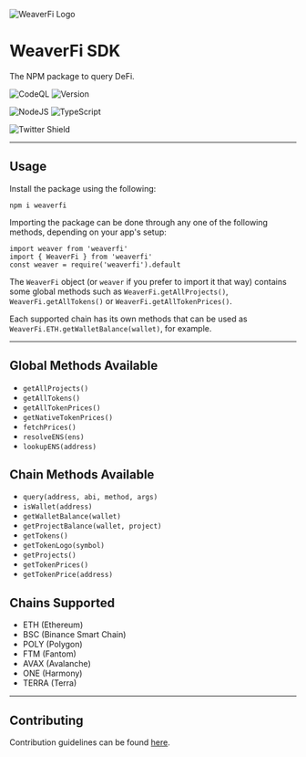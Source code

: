 ![WeaverFi Logo][logo]
# WeaverFi SDK

The NPM package to query DeFi.

![CodeQL](https://github.com/CookieTrack-io/weaverfi/actions/workflows/codeql-analysis.yml/badge.svg)
![Version](https://img.shields.io/github/package-json/v/CookieTrack-io/weaverfi)

![NodeJS](https://img.shields.io/badge/node.js-6DA55F?style=for-the-badge&logo=node.js&logoColor=white)
![TypeScript](https://img.shields.io/badge/typescript-%23007ACC.svg?style=for-the-badge&logo=typescript&logoColor=white)

![Twitter Shield](https://img.shields.io/twitter/follow/cookietrack_io?style=social)

---

## Usage

Install the package using the following:

```
npm i weaverfi
```

Importing the package can be done through any one of the following methods, depending on your app's setup:

```
import weaver from 'weaverfi'
import { WeaverFi } from 'weaverfi'
const weaver = require('weaverfi').default
```

The `WeaverFi` object (or `weaver` if you prefer to import it that way) contains some global methods such as `WeaverFi.getAllProjects()`, `WeaverFi.getAllTokens()` or `WeaverFi.getAllTokenPrices()`.

Each supported chain has its own methods that can be used as `WeaverFi.ETH.getWalletBalance(wallet)`, for example.

---

## Global Methods Available

- `getAllProjects()`
- `getAllTokens()`
- `getAllTokenPrices()`
- `getNativeTokenPrices()`
- `fetchPrices()`
- `resolveENS(ens)`
- `lookupENS(address)`

## Chain Methods Available

- `query(address, abi, method, args)`
- `isWallet(address)`
- `getWalletBalance(wallet)`
- `getProjectBalance(wallet, project)`
- `getTokens()`
- `getTokenLogo(symbol)`
- `getProjects()`
- `getTokenPrices()`
- `getTokenPrice(address)`

## Chains Supported

- ETH (Ethereum)
- BSC (Binance Smart Chain)
- POLY (Polygon)
- FTM (Fantom)
- AVAX (Avalanche)
- ONE (Harmony)
- TERRA (Terra)

---

## Contributing

Contribution guidelines can be found [here](CONTRIBUTING.md).

[logo]: https://github.com/CookieTrack-io/weaverfi/blob/master/favicon.svg "WeaverFi"
